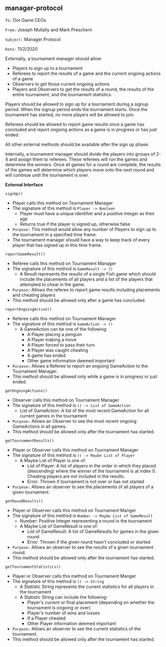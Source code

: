 ##  manager-protocol

`To:` Dot Game CEOs

`From:` Joseph Mullally and Mark Preschern

`Subject:` Manager Protocol

`Date:` 11/2/2020

Externally, a tournament manager should allow: 
- Players to sign up to a tournament 
- Referees to report the results of a game and the current ongoing actions of a game
- Observers to get those current ongoing actions
- Players and Observers to get the results of a round, the results of the entire tournament, and 
the tournament statistics.

Players should be allowed to sign up for a tournament during a signup period. When the signup period ends the 
tournament starts. Once the tournament has started, no more players will be allowed to join.

Referees should be allowed to report game results once a game has concluded and report ongoing actions
as a game is in progress or has just ended.

All other external methods should be available after the sign up phase.

Internally, a tournament manager should divide the players into groups of 2-4 and assign them to 
referees. These referees will run the games and determine the winners. Once all games for a round 
are complete, the results of the games will determine which players move onto the next round and
will continue until the tournament is over.

**External Interface**

`signUp()`
- Player calls this method on Tournament Manager
- The signature of this method is `Player -> Boolean`
    - Player must have a unique identifier and a positive integer as their age
    - Returns true if the player is signed up, otherwise false
- `Purpose:` This method would allow any number of Players to sign up to the tournament in 
a specified time frame.
- The tournament manager should have a way to keep track of every player that has signed 
up in this time frame.

`reportGameResult()`
- Referee calls this method on Tournament Manager
- The signature of this method is `GameResult -> ()`
    - A Result represents the results of a single Fish game which should include the placements of 
    all players and a list of the players that attempted to cheat in the game.
- `Purpose:` Allows the referee to report game results including placements and cheating players
- This method should be allowed only after a game has concluded.

`reportOngoingAction()`
- Referee calls this method on Tournament Manager
- The signature of this method is `GameAction -> ()`
    - A GameAction can be one of the following:
        - A Player placing a penguin
        - A Player making a move
        - A Player forced to pass their turn
        - A Player was caught cheating
        - A game has ended
        - Other game information deemed important
- `Purpose:` Allows a Referee to report an ongoing GameAction to the Tournament Manager.
- This method should be allowed only while a game is in progress or just ended.

`getOngoingActions()`
- Observer calls this method on Tournament Manager
- The signature of this method is `() -> List of GameAction`
    - List of GameAction: A list of the most recent GameAction for all current games in 
    the tournament
- `Purpose:` Allows an Observer to see the most recent ongoing GameActions in all games.
- This method should be allowed only after the tournament has started.

`getTournamentResults()`
- Player or Observer calls this method on Tournament Manager
- The signature of this method is `() -> Maybe List of Player`
    - A Maybe List of Player is one of:
        - List of Player: A list of players in the order in which they placed (descending) where the
         winner of the tournament is at index 0. Cheating players are not included in the results.
        - Error: Thrown if tournament is not over or has not started
- `Purpose:` Allows an observer to see the placements of all players of a given tournament.

`getRoundResults()`
- Player or Observer calls this method on Tournament Manger
- The signature of this method is `Number -> Maybe List of GameResult`
    - Number: Positive Integer representing a round in the tournament
    - A Maybe List of GameResult is one of:
        - List of GameResult: A list of GameResults for games in the given round
        - Error: Thrown if the given round hasn't concluded or started
- `Purpose:` Allows an observer to see the results of a given tournament round.
- This method should be allowed only after the tournament has started.

`getTournamentStatistics()`
- Player or Observer calls this method on Tournament Manger
- The signature of this method is `() -> String`
    - A Statistic String represents the current statistics for all players in the tournament
    - A Statistic String can include the following:
        - Player's current or final placement (depending on whether the tournament is ongoing or over)
        - Player's number of wins and losses
        - If a Player cheated
        - Other Player information deemed important
- `Purpose:` Allows an observer to see the current statistics of the tournament.
- This method should be allowed only after the tournament has started.

